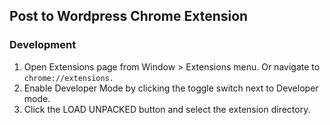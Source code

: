 ## Post to Wordpress Chrome Extension

### Development

1. Open Extensions page from Window > Extensions menu. Or navigate to ```chrome://extensions.```
2. Enable Developer Mode by clicking the toggle switch next to Developer mode.
3. Click the LOAD UNPACKED button and select the extension directory.
